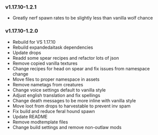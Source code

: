 ### v1.17.10-1.2.1

 - Greatly nerf spawn rates to be slightly less than vanilla wolf chance

### v1.17.10-1.2.0

 - Rebuild for VS 1.17.10
 - Rebuild expandedaitask dependencies
 - Update drops
 - Readd some spear recipes and refactor lots of json
 - Remove copied vanilla textures
 - Change recipes for head on spear and fix issues from namespace change
 - Move files to proper namespace in assets
 - Remove nametags from creatures
 - Change voice settings default to vanilla style
 - Adjust english translation and fix spellings
 - Change death messages to be more inline with vanilla style
 - Move loot from drops to harvestable to prevent inv spam
 - Fix build and reduce feral hound spawn
 - Update README
 - Remove modtemplate files
 - Change build settings and remove non-outlaw mods
